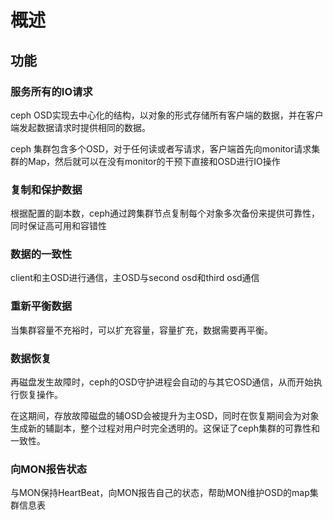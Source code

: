 # 概述

## 功能

### 服务所有的IO请求

ceph OSD实现去中心化的结构，以对象的形式存储所有客户端的数据，并在客户端发起数据请求时提供相同的数据。

ceph 集群包含多个OSD，对于任何读或者写请求，客户端首先向monitor请求集群的Map，然后就可以在没有monitor的干预下直接和OSD进行IO操作

### 复制和保护数据

根据配置的副本数，ceph通过跨集群节点复制每个对象多次备份来提供可靠性，同时保证高可用和容错性

### 数据的一致性

client和主OSD进行通信，主OSD与second osd和third osd通信

### 重新平衡数据

当集群容量不充裕时，可以扩充容量，容量扩充，数据需要再平衡。

### 数据恢复

再磁盘发生故障时，ceph的OSD守护进程会自动的与其它OSD通信，从而开始执行恢复操作。

在这期间，存放故障磁盘的辅OSD会被提升为主OSD，同时在恢复期间会为对象生成新的辅副本，整个过程对用户时完全透明的。这保证了ceph集群的可靠性和一致性。

### 向MON报告状态

与MON保持HeartBeat，向MON报告自己的状态，帮助MON维护OSD的map集群信息表
